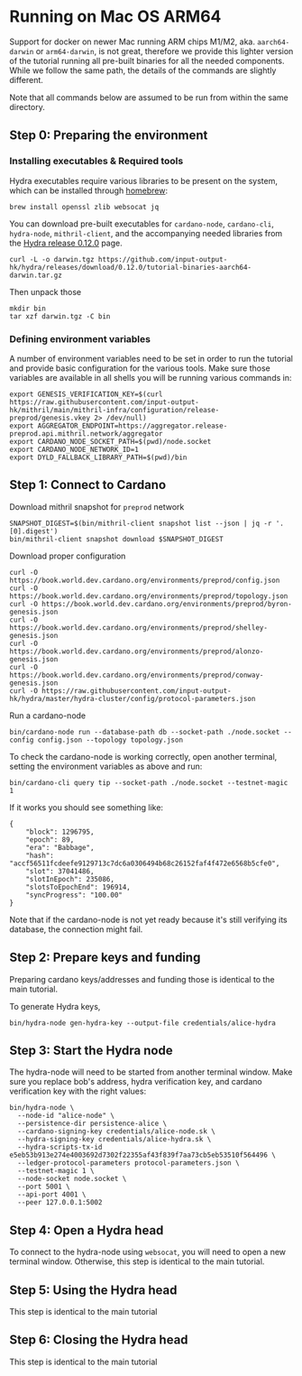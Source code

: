 # Running on Mac OS ARM64

Support for docker on newer Mac running ARM chips M1/M2, aka. `aarch64-darwin` or `arm64-darwin`, is not great, therefore we provide this lighter version of the tutorial running all pre-built binaries for all the needed components. While we follow the same path, the details of the commands are slightly different.

Note that all commands below are assumed to be run from within the same directory.

## Step 0: Preparing the environment

### Installing executables & Required tools

Hydra executables require various libraries to be present on the system, which can be installed through [homebrew](https://brew.sh/):

```
brew install openssl zlib websocat jq
```

You can download pre-built executables for `cardano-node`, `cardano-cli`, `hydra-node`, `mithril-client`, and the accompanying needed libraries from the [Hydra release 0.12.0](https://github.com/input-output-hk/hydra/releases/tag/0.12.0) page.

```
curl -L -o darwin.tgz https://github.com/input-output-hk/hydra/releases/download/0.12.0/tutorial-binaries-aarch64-darwin.tar.gz
```

Then unpack those

```
mkdir bin
tar xzf darwin.tgz -C bin
```

### Defining environment variables

A number of environment variables need to be set in order to run the tutorial and provide basic configuration for the various tools. Make sure those variables are available in all shells you will be running various commands in:

```
export GENESIS_VERIFICATION_KEY=$(curl https://raw.githubusercontent.com/input-output-hk/mithril/main/mithril-infra/configuration/release-preprod/genesis.vkey 2> /dev/null)
export AGGREGATOR_ENDPOINT=https://aggregator.release-preprod.api.mithril.network/aggregator
export CARDANO_NODE_SOCKET_PATH=$(pwd)/node.socket
export CARDANO_NODE_NETWORK_ID=1
export DYLD_FALLBACK_LIBRARY_PATH=$(pwd)/bin
```

## Step 1: Connect to Cardano

Download  mithril snapshot for `preprod` network

```
SNAPSHOT_DIGEST=$(bin/mithril-client snapshot list --json | jq -r '.[0].digest')
bin/mithril-client snapshot download $SNAPSHOT_DIGEST
```

Download proper configuration

```
curl -O https://book.world.dev.cardano.org/environments/preprod/config.json
curl -O https://book.world.dev.cardano.org/environments/preprod/topology.json
curl -O https://book.world.dev.cardano.org/environments/preprod/byron-genesis.json
curl -O https://book.world.dev.cardano.org/environments/preprod/shelley-genesis.json
curl -O https://book.world.dev.cardano.org/environments/preprod/alonzo-genesis.json
curl -O https://book.world.dev.cardano.org/environments/preprod/conway-genesis.json
curl -O https://raw.githubusercontent.com/input-output-hk/hydra/master/hydra-cluster/config/protocol-parameters.json
```

Run a cardano-node

```
bin/cardano-node run --database-path db --socket-path ./node.socket --config config.json --topology topology.json
```

To check the cardano-node is working correctly, open another terminal, setting the environment variables as above and run:

```
bin/cardano-cli query tip --socket-path ./node.socket --testnet-magic 1
```

If it works you should see something like:

```
{
    "block": 1296795,
    "epoch": 89,
    "era": "Babbage",
    "hash": "accf56511fcdeefe9129713c7dc6a0306494b68c26152faf4f472e6568b5cfe0",
    "slot": 37041486,
    "slotInEpoch": 235086,
    "slotsToEpochEnd": 196914,
    "syncProgress": "100.00"
}
```

Note that if the cardano-node is not yet ready because it's still verifying its database, the connection might fail.

## Step 2: Prepare keys and funding

Preparing cardano keys/addresses and funding those is identical to the main tutorial.

To generate Hydra keys,

```
bin/hydra-node gen-hydra-key --output-file credentials/alice-hydra
```

## Step 3: Start the Hydra node

The hydra-node will need to be started from another terminal window.
Make sure you replace bob's address, hydra verification key, and cardano verification key with the right values:

```
bin/hydra-node \
  --node-id "alice-node" \
  --persistence-dir persistence-alice \
  --cardano-signing-key credentials/alice-node.sk \
  --hydra-signing-key credentials/alice-hydra.sk \
  --hydra-scripts-tx-id e5eb53b913e274e4003692d7302f22355af43f839f7aa73cb5eb53510f564496 \
  --ledger-protocol-parameters protocol-parameters.json \
  --testnet-magic 1 \
  --node-socket node.socket \
  --port 5001 \
  --api-port 4001 \
  --peer 127.0.0.1:5002
```

## Step 4: Open a Hydra head

To connect to the hydra-node using `websocat`, you will need to open a new terminal window. Otherwise, this step is identical to the main tutorial.

## Step 5: Using the Hydra head

This step is identical to the main tutorial

## Step 6: Closing the Hydra head

This step is identical to the main tutorial
